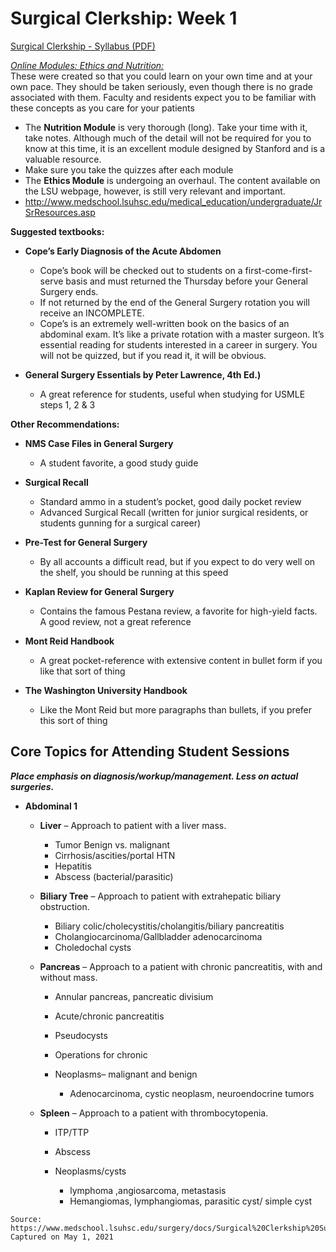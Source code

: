# Surgical Clerkship: Week 1

[Surgical Clerkship - Syllabus (PDF)](/usmle/surg/Surgical%20Clerkship%20Survivial%20Guide%209th%20Ed.pdf)

_<u>Online Modules: Ethics and Nutrition:</u>_   
These were created so that you could learn on your own time and at your own pace. They should be taken seriously, even though there is no grade associated with them. Faculty and residents expect you to be familiar with these concepts as you care for your patients

* The **Nutrition Module** is very thorough (long). Take your time with it, take notes. Although much of the detail will not be required for you to know at this time, it is an excellent module designed by Stanford and is a valuable resource.
* Make sure you take the quizzes after each module
* The **Ethics Module** is undergoing an overhaul. The content available on the LSU webpage, however, is still very relevant and important.
* http://www.medschool.lsuhsc.edu/medical_education/undergraduate/JrSrResources.asp

**Suggested textbooks:**

* **Cope’s Early Diagnosis of the Acute Abdomen**
  
  * Cope’s book will be checked out to students on a first-come-first-serve basis and must returned the Thursday before your General Surgery ends.
  * If not returned by the end of the General Surgery rotation you will receive an INCOMPLETE.
  * Cope’s is an extremely well-written book on the basics of an abdominal exam. It’s like a private rotation with a master surgeon. It’s essential reading for students interested in a career in surgery. You will not be quizzed, but if you read it, it will be obvious.
  
* **General Surgery Essentials by Peter
Lawrence, 4th Ed.)**

  * A great reference for students, useful
when studying for USMLE steps 1, 2 &
3

**Other Recommendations:**

* **NMS Case Files in General Surgery**

  * A student favorite, a good study guide

* **Surgical Recall**

  * Standard ammo in a student’s pocket, good daily pocket review
  * Advanced Surgical Recall (written for junior surgical residents, or students gunning for a surgical career)

* **Pre-Test for General Surgery**

  * By all accounts a difficult read, but if you expect to do very well on the shelf, you should be running at this speed

* **Kaplan Review for General Surgery**

  * Contains the famous Pestana review, a favorite for high-yield facts. A good review, not a great reference
  
* **Mont Reid Handbook**

  * A great pocket-reference with extensive content in bullet form if you like that sort of thing

* **The Washington University Handbook**

  * Like the Mont Reid but more paragraphs than bullets, if you prefer this sort of thing

## Core Topics for Attending Student Sessions

**_Place emphasis on diagnosis/workup/management. Less on actual surgeries._**

* **Abdominal 1**
  
  * **Liver** – Approach to patient with a liver mass.
    
    * Tumor Benign vs. malignant
    * Cirrhosis/ascities/portal HTN
    * Hepatitis
    * Abscess (bacterial/parasitic)
  
  * **Biliary Tree** – Approach to patient with extrahepatic biliary obstruction.
    
    * Biliary colic/cholecystitis/cholangitis/biliary pancreatitis
    * Cholangiocarcinoma/Gallbladder adenocarcinoma
    * Choledochal cysts
  
  * **Pancreas** – Approach to a patient with chronic pancreatitis, with and without mass.
  
    * Annular pancreas, pancreatic divisium
    * Acute/chronic pancreatitis
    * Pseudocysts
    * Operations for chronic
    * Neoplasms– malignant and benign
      
      * Adenocarcinoma, cystic neoplasm, neuroendocrine tumors
  
  * **Spleen** – Approach to a patient with thrombocytopenia.
    
    * ITP/TTP
    * Abscess
    * Neoplasms/cysts
      
      * lymphoma ,angiosarcoma, metastasis
      * Hemangiomas, lymphangiomas, parasitic cyst/ simple cyst

```
Source:
https://www.medschool.lsuhsc.edu/surgery/docs/Surgical%20Clerkship%20Survivial%20Guide%209th%20Ed.pdf
Captured on May 1, 2021
```
